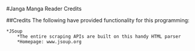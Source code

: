 #Janga Manga Reader Credits

##Credits
The following have provided functionality for this programming:

	*JSoup
		*The entire scraping APIs are built on this handy HTML parser
		*Homepage: www.jsoup.org